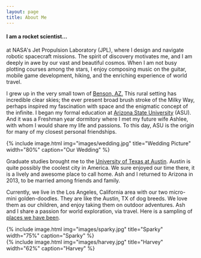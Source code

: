 ```yaml
---
layout: page
title: About Me
---
```

<div>
<h4>I am a rocket scientist...</h4><p>
at NASA's Jet Propulsion Laboratory (JPL), where I design and navigate robotic 
spacecraft missions. The spirit of discovery motivates me, and I am 
deeply in awe by our vast and beautiful cosmos. 
When I am not busy plotting courses among the stars, I enjoy composing 
music on the guitar, mobile game development, hiking, and the enriching 
experience of world travel.</p>
</div>

<div>
<p>
I grew up in the very small town of 
<a href="https://en.wikipedia.org/wiki/Benson,_Arizona">Benson, AZ.</a> 
This rural setting has incredible clear skies; the 
ever present broad brush stroke of the Milky Way, perhaps 
inspired my fascination with space and the enigmatic concept of
the infinite. I began my formal education at
<a href="http://www.asu.edu">Arizona State University</a> (ASU).
And it was a Freshman year dormitory where I met 
my future wife Ashlee, with whom I would share my life and passions.
To this day, ASU is the origin for many of my closest personal 
friendships.</p>
</div>
<div>
<p>
{% include image.html img="images/wedding.jpg" title="Wedding Picture" width="80%" caption="Our Wedding" %}
</p>
</div>

<div>
<p>
Graduate studies brought me to the 
<a href="http://www.utexas.edu">University of Texas at Austin</a>. Austin is 
quite possibly the coolest city in America. We sure enjoyed our time 
there, it is a lively and awesome place to call home. 
Ash and I returned to Arizona in 2013, to be married among friends and 
family.</p>
<p>
Currently, we live in the Los Angeles, California area with our two micro-mini golden-doodles.
They are like the Austin, TX of dog breeds. We love them as our children, 
and enjoy taking them on outdoor adventures. 
Ash and I share a passion for world exploration, via travel. 
Here is a sampling of <a href="/travel">places we have been</a>.
</p>
</div>
<div>
{% include image.html img="images/sparky.jpg" title="Sparky" width="75%" caption="Sparky" %}
</div>
<div>
{% include image.html img="images/harvey.jpg" title="Harvey" width="62%" caption="Harvey" %}
</div>
